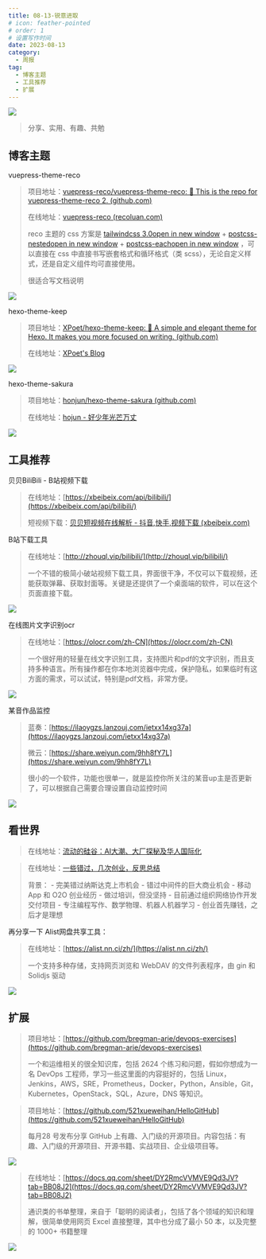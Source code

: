 ```yaml
---
title: 08-13-锐意进取
# icon: feather-pointed
# order: 1
# 设置写作时间
date: 2023-08-13
category:
  - 周报
tag:
  - 博客主题
  - 工具推荐
  - 扩展
---
```



![](https://easyimage.smitten.top/i/2023/03/06/wdvnf9.webp)

> 分享、实用、有趣、共勉



## 博客主题

vuepress-theme-reco
> 项目地址：[vuepress-reco/vuepress-theme-reco: 🎨 This is the repo for vuepress-theme-reco 2. (github.com)](https://github.com/vuepress-reco/vuepress-theme-reco)
>
> 在线地址：[vuepress-reco (recoluan.com)](https://vuepress-theme-reco.recoluan.com/)
>
> reco 主题的 css 方案是 [tailwindcss 3.0open in new window](https://tailwindcss.com/docs/installation) + [postcss-nestedopen in new window](https://github.com/postcss/postcss-nested) + [postcss-eachopen in new window](https://github.com/madyankin/postcss-each) ，可以直接在 css 中直接书写嵌套格式和循环格式（类 scss），无论自定义样式，还是自定义组件均可直接使用。
>
> 很适合写文档说明

![](./assets/2023-08-13_08-38-16.png)

hexo-theme-keep

> 项目地址：[XPoet/hexo-theme-keep: :rainbow: A simple and elegant theme for Hexo. It makes you more focused on writing. (github.com)](https://github.com/XPoet/hexo-theme-keep)
>
> 在线地址：[XPoet's Blog](https://xpoet.cn/)

![](./assets/2023-08-13_08-45-49.png)


hexo-theme-sakura

> 项目地址：[honjun/hexo-theme-sakura (github.com)](https://github.com/honjun/hexo-theme-sakura)
> 
> 在线地址：[hojun - 好少年光芒万丈](https://www.hojun.cn/)

![](./assets/2023-08-13_08-44-42.png)


## 工具推荐


贝贝BiliBili - B站视频下载
> 在线地址：[https://xbeibeix.com/api/bilibili/](https://xbeibeix.com/api/bilibili/)
> 
> 短视频下载：[贝贝短视频在线解析 - 抖音,快手,视频下载 (xbeibeix.com)](https://xbeibeix.com/api/tiktok/)

B站下载工具  

> 在线地址：[http://zhouql.vip/bilibili/](http://zhouql.vip/bilibili/)
> 
> 一个不错的极简小破站视频下载工具，界面很干净，不仅可以下载视频，还能获取弹幕、获取封面等。关键是还提供了一个桌面端的软件，可以在这个页面直接下载。

![](./assets/2023-08-13_08-52-12.png)

在线图片文字识别ocr  

> 在线地址：[https://olocr.com/zh-CN](https://olocr.com/zh-CN)
> 
> 一个很好用的轻量在线文字识别工具，支持图片和pdf的文字识别，而且支持多种语言。所有操作都在你本地浏览器中完成，保护隐私，如果临时有这方面的需求，可以试试，特别是pdf文档，非常方便。

![](./assets/2023-08-13_08-54-37.png)

某音作品监控

> 蓝奏：[https://ilaoygzs.lanzouj.com/ietxx14xg37a](https://ilaoygzs.lanzouj.com/ietxx14xg37a)
> 
> 微云：[https://share.weiyun.com/9hh8fY7L](https://share.weiyun.com/9hh8fY7L)
> 
> 很小的一个软件，功能也很单一，就是监控你所关注的某音up主是否更新了，可以根据自己需要合理设置自动监控时间

![](./assets/2023-08-13_08-56-47.png)


## 看世界

> 在线地址：[流动的硅谷：AI大潮、大厂探秘及华人国际化](https://mp.weixin.qq.com/s?__biz=Mzg5NDc5NDkzMA==&mid=2247483920&idx=1&sn=a3dd8e84a5c491fceace8a4bc889f4d7)

> 在线地址：[一些错过，几次创业，反思总结](https://zhuanlan.zhihu.com/p/112098729)
> 
> 背景： - 完美错过纳斯达克上市机会 - 错过中间件的巨大商业机会 - 移动 App 和 O2O 创业经历 - 做过培训，但没坚持 - 目前通过组织网络协作开发交付项目 - 专注编程写作、数学物理、机器人机器学习 - 创业首先赚钱，之后才是理想

再分享一下
Alist网盘共享工具：

>在线地址：[https://alist.nn.ci/zh/](https://alist.nn.ci/zh/)
>
>一个支持多种存储，支持网页浏览和 WebDAV 的文件列表程序，由 gin 和 Solidjs 驱动

![](./assets/2023-08-13_09-22-46.png)


## 扩展


> 项目地址：[https://github.com/bregman-arie/devops-exercises](https://github.com/bregman-arie/devops-exercises)
> 
> 一个和运维相关的很全知识库，包括 2624 个练习和问题，假如你想成为一名 DevOps 工程师，学习一些这里面的内容挺好的，包括 Linux，Jenkins，AWS，SRE，Prometheus，Docker，Python，Ansible，Git，Kubernetes，OpenStack，SQL，Azure，DNS 等知识。

> 项目地址：[https://github.com/521xueweihan/HelloGitHub](https://github.com/521xueweihan/HelloGitHub)
> 
> 每月28 号发布分享 GitHub 上有趣、入门级的开源项目。内容包括：有趣、入门级的开源项目、开源书籍、实战项目、企业级项目等。

![](./assets/2023-08-13_09-35-18.png)

> 在线地址：[https://docs.qq.com/sheet/DY2RmcVVMVE9Qd3JV?tab=BB08J2](https://docs.qq.com/sheet/DY2RmcVVMVE9Qd3JV?tab=BB08J2)
> 
> 通识类的书单整理，来自于「聪明的阅读者」，包括了各个领域的知识和理解，很简单使用网页 Excel 直接整理，其中也分成了最小 50 本，以及完整的 1000+ 书籍整理

![](./assets/2023-08-13_09-37-15.png)